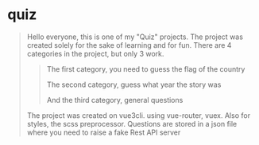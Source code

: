 # quiz

>Hello everyone, this is one of my "Quiz" projects. The project was created solely for the sake of learning and for fun. There are 4 categories in the project, but only 3 work.
>>The first category, you need to guess the flag of the country
>>
>>The second category, guess what year the story was
>>
>>And the third category, general questions
>
>The project was created on vue3cli. using vue-router, vuex. Also for styles, the scss preprocessor.
>Questions are stored in a json file where you need to raise a fake Rest API server